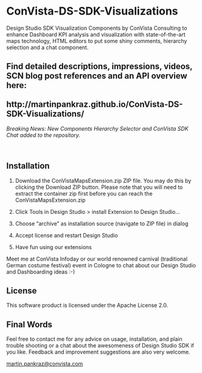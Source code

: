 ConVista-DS-SDK-Visualizations
==============================
Design Studio SDK Visualization Components by ConVista Consulting to enhance Dashboard KPI analysis and visualization with state-of-the-art maps technology, HTML editors to put some shiny comments, hierarchy selection and a chat component.

<h2>Find detailed descriptions, impressions, videos, SCN blog post references and an API overview here:
<br><br>
http://martinpankraz.github.io/ConVista-DS-SDK-Visualizations/ </h2>

<i>Breaking News: New Components Hierarchy Selector and ConVista SDK Chat added to the repository.</i>

<br>

Installation
------------
1)	Download the ConVistaMapsExtension.zip ZIP file. You may do this by clicking the Download ZIP button. Please note that you will need to extract the container zip first before you can reach the ConVistaMapsExtension.zip

2)	Click Tools in Design Studio > install Extension to Design Studio…

3)	Choose “archive” as installation source (navigate to ZIP file) in dialog

4)	Accept license and restart Design Studio

5)	Have fun using our extensions

Meet me at ConVista Infoday or our world renowned carnival (traditional German costume festival) event in Cologne to chat about our Design Studio and Dashboarding ideas :-)


License
-------
This software product is licensed under the Apache License 2.0.


Final Words
-----------
Feel free to contact me for any advice on usage, installation, and plain trouble shooting or a chat about the awesomeness of Design Studio SDK if you like. Feedback and improvement suggestions are also very welcome.

martin.pankraz@convista.com
